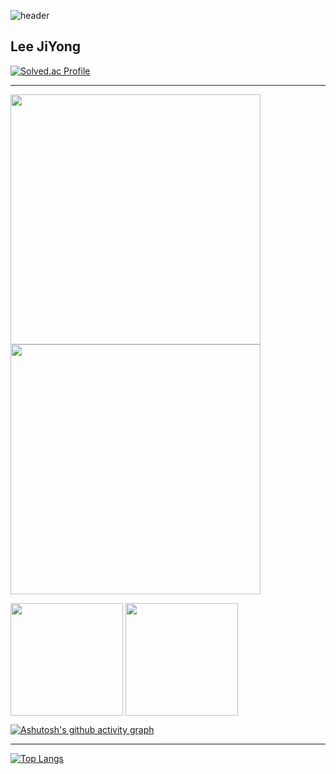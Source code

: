 ![header](https://capsule-render.vercel.app/api?type=waving&height=300&text=gyongcode&fontColor=000000&&color=748ED1&animation=twinkling)

## Lee JiYong
[![Solved.ac Profile](http://mazassumnida.wtf/api/v2/generate_badge?boj=gyongcode)](https://solved.ac/gyongcode/) 

--- 
 <!--
![gyongcode's GitHub stats](https://github-readme-stats.vercel.app/api?username=gyongcode&show_icons=true&theme=blue_navy)
[![GitHub Streak](https://streak-stats.demolab.com/?user=gyongcode&theme=blue-navy)](https://git.io/streak-stats)
-->
<p align="left">
  <img src="https://github-readme-stats.vercel.app/api?username=gyongcode&show_icons=true&theme=blue_navy" width="400"/>
  <img src="https://streak-stats.demolab.com/?user=gyongcode&theme=blue-navy" width="400"/>
</p>

<p align="left">
  <img src="https://github-readme-stats.vercel.app/api?username=gyongcode&show_icons=true&theme=blue_navy" height="180" style="vertical-align: top;"/>
  <img src="https://streak-stats.demolab.com/?user=gyongcode&theme=blue-navy" height="180" style="vertical-align: top;"/>
</p>

 
[![Ashutosh's github activity graph](https://github-readme-activity-graph.vercel.app/graph?username=gyongcode&theme=tokyo-night)](https://github.com/ashutosh00710/github-readme-activity-graph)

---

 [![Top Langs](https://github-readme-stats.vercel.app/api/top-langs/?username=gyongcode)](https://github.com/anuraghazra/github-readme-stats)
